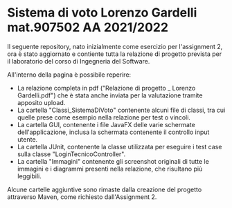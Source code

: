 # Sistema di voto    Lorenzo Gardelli mat.907502 AA 2021/2022

Il seguente repository, nato inizialmente come esercizio per l'assignment 2, ora è stato aggiornato e contiente tutta la relazione di progetto prevista per il laboratorio del corso di Ingegneria del Software.

All'interno della pagina è possibile reperire:
- La relazione completa in pdf ("Relazione di progetto _ Lorenzo Gardelli.pdf") che è stata anche inviata per la valutazione tramite apposito upload.
- La cartella "Classi_SistemaDiVoto" contenente alcuni file di classi, tra cui quelle prese come esempio nella relazione per test o vincoli.
- La cartella GUI, contenente i file JavaFX delle varie schermate dell'applicazione, inclusa la schermata contenente il controllo input utente.
- La cartella JUnit, contenente la classe utilizzata per eseguire i test case sulla classe "LoginTecnicoController".
- La cartella "Immagini" contenente gli screenshot originali di tutte le immagini e i diagrammi presenti nella relazione, che risultano più leggibili.

Alcune cartelle aggiuntive sono rimaste dalla creazione del progetto attraverso Maven, come richiesto dall'Assignment 2.

